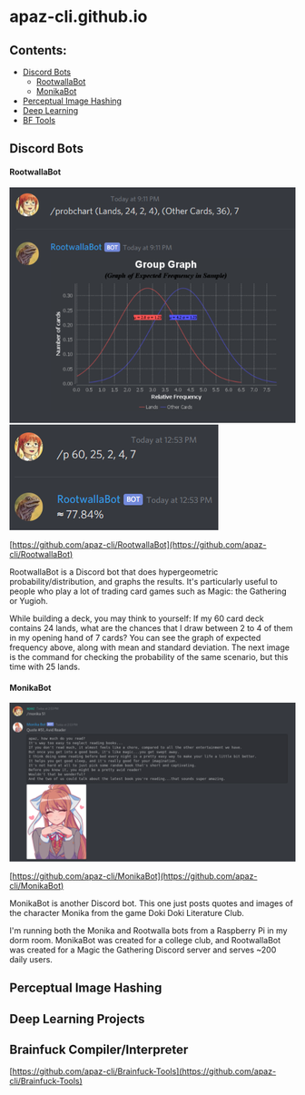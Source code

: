 # apaz-cli.github.io

## Contents:
  - [Discord Bots](#Discord-Bots)
    - [RootwallaBot](#RootwallaBot)
    - [MonikaBot](#MonikaBot)
  - [Perceptual Image Hashing](#Perceptual-Image-Hashing)
  - [Deep Learning](#Deep-Learning-Projects)
  - [BF Tools](#Brainfuck-Compiler/Interpreter)
  
  
 ## Discord Bots
    
 #### RootwallaBot
 ![Image of probability graph](https://raw.githubusercontent.com/Aaron-Pazdera/RootwallaBot/master/Examples/RootwallaBot%20ProbChart%20Example.png)
 ![Image of probability calculation](https://raw.githubusercontent.com/Aaron-Pazdera/RootwallaBot/master/Examples/RootwallaBot%20Prob%20Example.png)
 
 [https://github.com/apaz-cli/RootwallaBot](https://github.com/apaz-cli/RootwallaBot)
 
 RootwallaBot is a Discord bot that does hypergeometric probability/distribution, and graphs the results. It's particularly useful to people who play a lot of trading card games such as Magic: the Gathering or Yugioh. 
 
 While building a deck, you may think to yourself: If my 60 card deck contains 24 lands, what are the chances that I draw between 2 to 4 of them in my opening hand of 7 cards? You can see the graph of expected frequency above, along with mean and standard deviation. The next image is the command for checking the probability of the same scenario, but this time with 25 lands.
 
 #### MonikaBot
 ![Monika Quote and image](https://raw.githubusercontent.com/apaz-cli/apaz-cli.github.io/master/Monika_quote.png)
 
 [https://github.com/apaz-cli/MonikaBot](https://github.com/apaz-cli/MonikaBot)
 
 MonikaBot is another Discord bot. This one just posts quotes and images of the character Monika from the game Doki Doki Literature Club. 
 
 I'm running both the Monika and Rootwalla bots from a Raspberry Pi in my dorm room. MonikaBot was created for a college club, and RootwallaBot was created for a Magic the Gathering Discord server and serves ~200 daily users.
 
 ## Perceptual Image Hashing
 
 
 ## Deep Learning Projects
 
 ## Brainfuck Compiler/Interpreter
 [https://github.com/apaz-cli/Brainfuck-Tools](https://github.com/apaz-cli/Brainfuck-Tools)
 
 
